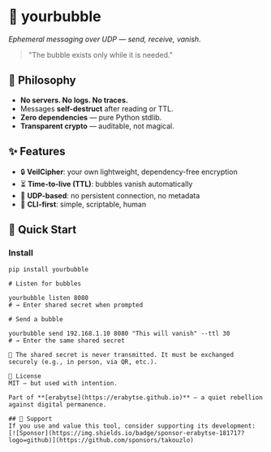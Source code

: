 # 🌊 yourbubble  
*Ephemeral messaging over UDP — send, receive, vanish.*

> "The bubble exists only while it is needed."

## 🌿 Philosophy
- **No servers. No logs. No traces.**  
- Messages **self-destruct** after reading or TTL.  
- **Zero dependencies** — pure Python stdlib.  
- **Transparent crypto** — auditable, not magical.

## ✨ Features
- 🔒 **VeilCipher**: your own lightweight, dependency-free encryption  
- ⏳ **Time-to-live (TTL)**: bubbles vanish automatically  
- 📡 **UDP-based**: no persistent connection, no metadata  
- 💬 **CLI-first**: simple, scriptable, human

## 🚀 Quick Start

### Install

```bash'''
pip install yourbubble

# Listen for bubbles

yourbubble listen 8080
# → Enter shared secret when prompted

# Send a bubble

yourbubble send 192.168.1.10 8080 "This will vanish" --ttl 30
# → Enter the same shared secret

🔑 The shared secret is never transmitted. It must be exchanged securely (e.g., in person, via QR, etc.). 

📜 License
MIT — but used with intention.

Part of **[erabytse](https://erabytse.github.io)** — a quiet rebellion against digital permanence.

## 💙 Support
If you use and value this tool, consider supporting its development:  
[![Sponsor](https://img.shields.io/badge/sponsor-erabytse-181717?logo=github)](https://github.com/sponsors/takouzlo)

